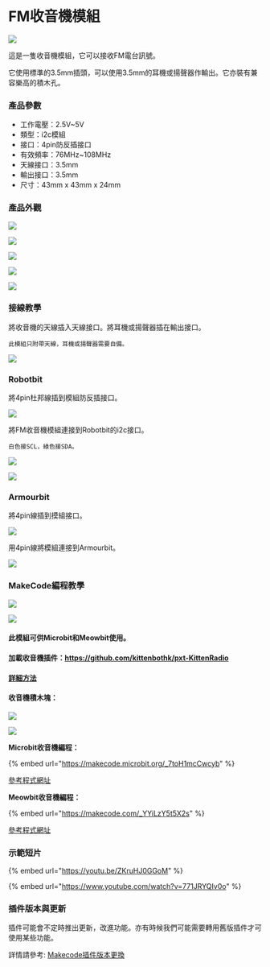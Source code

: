# FM收音機模組

![](https://kittenbothk.readthedocs.io/en/latest/\_images/kittenRadio1.jpg)

這是一隻收音機模組，它可以接收FM電台訊號。

它使用標準的3.5mm插頭，可以使用3.5mm的耳機或揚聲器作輸出。它亦裝有兼容樂高的積木孔。

### 產品參數

* 工作電壓：2.5V\~5V
* 類型：i2c模組
* 接口：4pin防反插接口
* 有效頻率：76MHz\~108MHz
* 天線接口：3.5mm
* 輸出接口：3.5mm
* 尺寸：43mm x 43mm x 24mm

### 產品外觀

![](https://kittenbothk.readthedocs.io/en/latest/\_images/kittenRadio8.jpg)

![](https://kittenbothk.readthedocs.io/en/latest/\_images/kittenRadio7.jpg)

![](https://kittenbothk.readthedocs.io/en/latest/\_images/kittenRadio9.jpg)

![](https://kittenbothk.readthedocs.io/en/latest/\_images/kittenRadio10.jpg)

![](https://kittenbothk.readthedocs.io/en/latest/\_images/kittenRadio11.jpg)

### 接線教學

將收音機的天線插入天線接口。將耳機或揚聲器插在輸出接口。

```
此模組只附帶天線，耳機或揚聲器需要自備。
```

![](https://kittenbothk.readthedocs.io/en/latest/\_images/kittenRadio2.jpg)

### Robotbit

將4pin杜邦線插到模組防反插接口。

![](https://kittenbothk.readthedocs.io/en/latest/\_images/kittenRadio3.jpg)

將FM收音機模組連接到Robotbit的i2c接口。

```
白色接SCL，綠色接SDA。
```

![](https://kittenbothk.readthedocs.io/en/latest/\_images/kittenRadio5.png)

![](https://kittenbothk.readthedocs.io/en/latest/\_images/kittenRadio6.jpg)

### Armourbit

將4pin線插到摸組接口。

![](https://kittenbothk.readthedocs.io/en/latest/\_images/kittenRadio12.jpg)

用4pin線將模組連接到Armourbit。

![](https://kittenbothk.readthedocs.io/en/latest/\_images/kittenRadio13.jpg)

### MakeCode編程教學

![](https://kittenbothk.readthedocs.io/en/latest/\_images/mcbanner12.png)

![](https://kittenbothk.readthedocs.io/en/latest/\_images/acbanner.png)

#### 此模組可供Microbit和Meowbit使用。

#### 加載收音機插件：https://github.com/kittenbothk/pxt-KittenRadio

#### [詳細方法](../ge-bian-cheng-ping-tai-jie-shao/makecode/kittenbotandmakecode.md)

#### 收音機積木塊：

![](https://kittenbothk.readthedocs.io/en/latest/\_images/radioblocks1.png)

![](https://kittenbothk.readthedocs.io/en/latest/\_images/radioblocks2.png)

**Microbit收音機編程：**

{% embed url="https://makecode.microbit.org/_7toH1mcCwcyb" %}

[參考程式網址](https://makecode.microbit.org/\_7toH1mcCwcyb)

**Meowbit收音機編程：**

{% embed url="https://makecode.com/_YYiLzY5t5X2s" %}

[參考程式網址](https://makecode.com/\_YYiLzY5t5X2s)

### 示範短片

{% embed url="https://youtu.be/ZKruHJ0GGoM" %}

{% embed url="https://www.youtube.com/watch?v=771JRYQIv0o" %}

### 插件版本與更新

插件可能會不定時推出更新，改進功能。亦有時候我們可能需要轉用舊版插件才可使用某些功能。

詳情請參考: [Makecode插件版本更換](../ge-bian-cheng-ping-tai-jie-shao/makecode/makecodeextupdate.md)
